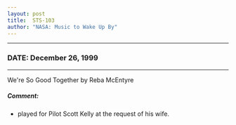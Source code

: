 ```yaml
---
layout: post
title:  STS-103
author: "NASA: Music to Wake Up By"
---
```


----
### DATE: December 26, 1999
----
We're So Good Together by Reba McEntyre

##### Comment:
* played for Pilot Scott Kelly at the request of his wife.
